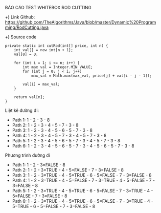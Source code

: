  BÁO CÁO TEST WHITEBOX ROD CUTTING 
 
+) Link Github: https://github.com/TheAlgorithms/Java/blob/master/Dynamic%20Programming/RodCutting.java

+) Source code   
    
    private static int cutRod(int[] price, int n) {
        int val[] = new int[n + 1];
        val[0] = 0;

        for (int i = 1; i <= n; i++) {
            int max_val = Integer.MIN_VALUE;
            for (int j = 0; j < i; j++)
                max_val = Math.max(max_val, price[j] + val[i - j - 1]);

            val[i] = max_val;
        }

        return val[n];
    }
    
Liệt kê đường đi:
  + Path 1: 1 - 2 - 3 - 8
  + Path 2: 1 - 2 - 3 - 4 - 5 - 7 - 3 - 8
  + Path 3: 1 - 2 - 3 - 4 - 5 - 6 - 5 - 7 - 3 - 8
  + Path 4: 1 - 2 - 3 - 4 - 5 - 7 - 3 - 4 - 5 - 7 - 3 - 8
  + Path 5: 1 - 2 - 3 - 4 - 5 - 6 - 5 - 7 - 3 - 4 - 5 - 7 - 3 - 8
  + Path 6: 1 - 2 - 3 - 4 - 5 - 6 - 5 - 7 - 3 - 4 - 5 - 6 - 5 - 7 - 3 - 8
  
Phương trình đường đi
  + Path 1: 1 - 2 - 3=FALSE - 8
  + Path 2: 1 - 2 - 3=TRUE - 4 - 5=FALSE - 7 - 3=FALSE - 8
  + Path 3: 1 - 2 - 3=TRUE - 4 - 5=TRUE - 6 - 5=FALSE - 7 - 3=FALSE - 8
  + Path 4: 1 - 2 - 3=TRUE - 4 - 5=FALSE - 7 - 3=TRUE - 4 - 5=FALSE - 7 - 3=FALSE - 8
  + Path 5: 1 - 2 - 3=TRUE - 4 - 5=TRUE - 6 - 5=FALSE - 7 - 3=TRUE - 4 - 5=FALSE - 7 - 3=FALSE - 8
  + Path 6: 1 - 2 - 3=TRUE - 4 - 5=TRUE - 6 - 5=FALSE - 7 - 3=TRUE - 4 - 5=TRUE - 6 - 5=FALSE - 7 - 3=FALSE - 8
